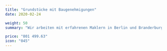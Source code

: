 ```yaml
---
title: "Grundstücke mit Baugenehmigungen"
date: 2020-02-24

weight: 50
summary: "Wir arbeiten mit erfahrenen Maklern in Berlin und Branderburg zusammen und stellen Grundstücke mit Baugenehmigungen zur Verfügung."

price: "801 499.63"
icon: "045"
---
```

